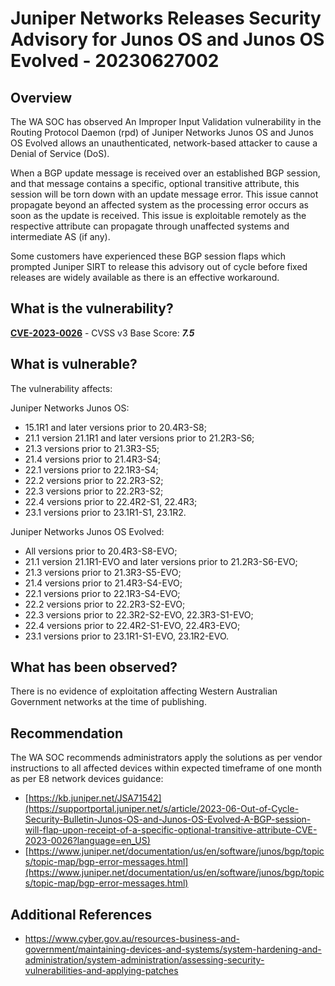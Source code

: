 # Juniper Networks Releases Security Advisory for Junos OS and Junos OS Evolved - 20230627002

## Overview

The WA SOC has observed An Improper Input Validation vulnerability in the Routing Protocol Daemon (rpd) of Juniper Networks Junos OS and Junos OS Evolved allows an unauthenticated, network-based attacker to cause a Denial of Service (DoS).

When a BGP update message is received over an established BGP session, and that message contains a specific, optional transitive attribute, this session will be torn down with an update message error. This issue cannot propagate beyond an affected system as the processing error occurs as soon as the update is received. This issue is exploitable remotely as the respective attribute can propagate through unaffected systems and intermediate AS (if any).

Some customers have experienced these BGP session flaps which prompted Juniper SIRT to release this advisory out of cycle before fixed releases are widely available as there is an effective workaround.


## What is the vulnerability?

[**CVE-2023-0026**](https://nvd.nist.gov/vuln/detail/CVE-XXXX-XXXXX) - CVSS v3 Base Score: ***7.5***

## What is vulnerable?

The vulnerability affects:

Juniper Networks Junos OS:
- 15.1R1 and later versions prior to 20.4R3-S8; 
- 21.1 version 21.1R1 and later versions prior to 21.2R3-S6; 
- 21.3 versions prior to 21.3R3-S5; 
- 21.4 versions prior to 21.4R3-S4; 
- 22.1 versions prior to 22.1R3-S4; 
- 22.2 versions prior to 22.2R3-S2; 
- 22.3 versions prior to 22.2R3-S2; 
- 22.4 versions prior to 22.4R2-S1, 22.4R3; 
- 23.1 versions prior to 23.1R1-S1, 23.1R2. 

Juniper Networks Junos OS Evolved:
- All versions prior to 20.4R3-S8-EVO; 
- 21.1 version 21.1R1-EVO and later versions prior to 21.2R3-S6-EVO; 
- 21.3 versions prior to 21.3R3-S5-EVO; 
- 21.4 versions prior to 21.4R3-S4-EVO; 
- 22.1 versions prior to 22.1R3-S4-EVO; 
- 22.2 versions prior to 22.2R3-S2-EVO; 
- 22.3 versions prior to 22.3R2-S2-EVO, 22.3R3-S1-EVO; 
- 22.4 versions prior to 22.4R2-S1-EVO, 22.4R3-EVO; 
- 23.1 versions prior to 23.1R1-S1-EVO, 23.1R2-EVO.


## What has been observed?

There is no evidence of exploitation affecting Western Australian Government networks at the time of publishing.

## Recommendation

The WA SOC recommends administrators apply the solutions as per vendor instructions to all affected devices within expected timeframe of one month as per E8 network devices guidance:

- [https://kb.juniper.net/JSA71542](https://supportportal.juniper.net/s/article/2023-06-Out-of-Cycle-Security-Bulletin-Junos-OS-and-Junos-OS-Evolved-A-BGP-session-will-flap-upon-receipt-of-a-specific-optional-transitive-attribute-CVE-2023-0026?language=en_US)
- [https://www.juniper.net/documentation/us/en/software/junos/bgp/topics/topic-map/bgp-error-messages.html](https://www.juniper.net/documentation/us/en/software/junos/bgp/topics/topic-map/bgp-error-messages.html)

## Additional References

- https://www.cyber.gov.au/resources-business-and-government/maintaining-devices-and-systems/system-hardening-and-administration/system-administration/assessing-security-vulnerabilities-and-applying-patches

